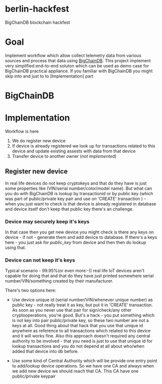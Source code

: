 # berlin-hackfest
BigChainDB blockchain hackfest

# Goal
Implement workflow which allow collect telemetry data from various sources and process that data using [BigChainDB](https://github.com/bigchaindb/bigchaindb).
This project implement very simplified end-to-end soluton which can be used as demo case for BigChainDB practical appliance.
If you familiar with BigChainDB you might skip into and just to to [Implementation] part
# BigChainDB

# Implementation

Workflow is here
1) We do register new device 
2) If device is already registered we look up for transactions related to this device and update existing assests with data from that
device
3) Transfer device to another owner (*not implemented*)

## Register new device

In real life devices do not keep cryptokeys and that do they have is just some properties like (VIN/serial number/color/model name).
But what can you do with BigChainDB is lookup by transactionid or by public key (which was part of public/private key pair and use
on 'CREATE' transaction ) - when you just want to check is that device is already registered in database and device itself
don't keep that public key there's an challenge. 
### Device may securely keep it's keys
In that case then you get new device you might check is there any keys on device - if not - generate them and add device to database.
If there's a keys here - you just ask for _public_key_ from device and then then do lookup using that.

### Device can not keep it's keys
Typical scenario - 99.95%(or even more:-)) real life IoT devices aren't capable for doing that and that do they have just
printed somewhere serial number/VIN/something created by their manufacturer.

There's two options here:
* Use device unique id (serial number/VIN/whenever unique number) as public key - not really treat it as key, but put it in 
'CREATE' transaction. As soon as you never use that pair for sign/check/any other cryptooperations, you're good. But's a hack -
you put something which is not key into pair public/private key, so these two number are not a keys at all. 
Good thing about that hack that you use that unique id anywhere as reference to all transactions which related to this device
and it will works fine. Also this approach doesn't required any central authority to be involved - that you need is just to 
use that unique id for lookup transactions and you do not depend at all about who/when added that device into db before.

* Use some kind of Central Authority which will be provide one entry point to add/lookup device operations. So we have one CA
and always when we add new device we should reach that CA. This CA have one public/private keypair 



